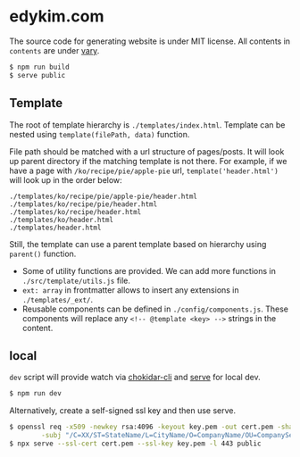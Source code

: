 # edykim.com

The source code for generating website is under MIT license. All contents in
`contents` are under [vary](https://edykim.com/ko/copyright/).

```bash
$ npm run build
$ serve public
```

## Template

The root of template hierarchy is `./templates/index.html`. Template can be
nested using `template(filePath, data)` function.

File path should be matched with a url structure of pages/posts. It will look up
parent directory if the matching template is not there. For example, if we have
a page with `/ko/recipe/pie/apple-pie` url, `template('header.html')` will look
up in the order below:

```
./templates/ko/recipe/pie/apple-pie/header.html
./templates/ko/recipe/pie/header.html
./templates/ko/recipe/header.html
./templates/ko/header.html
./templates/header.html
```

Still, the template can use a parent template based on hierarchy using
`parent()` function.

- Some of utility functions are provided. We can add more functions in
  `./src/template/utils.js` file.
- `ext: array` in frontmatter allows to insert any extensions in
  `./templates/_ext/`.
- Reusable components can be defined in `./config/components.js`. These
  components will replace any `<!-- @template <key> -->` strings in the content.

## local

`dev` script will provide watch via [chokidar-cli][1] and [serve][2] for local dev.

```bash
$ npm run dev
```

Alternatively, create a self-signed ssl key and then use serve.
```bash
$ openssl req -x509 -newkey rsa:4096 -keyout key.pem -out cert.pem -sha256 -days 3650 -nodes \
        -subj "/C=XX/ST=StateName/L=CityName/O=CompanyName/OU=CompanySectionName/CN=CommonNameOrHostname"
$ npx serve --ssl-cert cert.pem --ssl-key key.pem -l 443 public
```

[1]: https://github.com/open-cli-tools/chokidar-cli
[2]: https://github.com/vercel/serve

